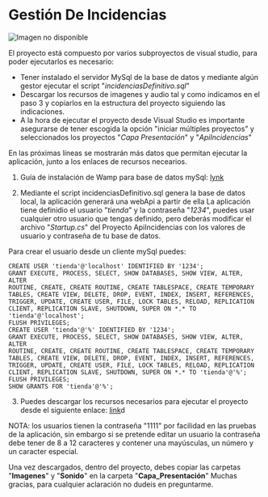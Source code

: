 # Gestión De Incidencias
![Imagen no disponible](https://image.freepik.com/foto-gratis/hombre-reparando-placa-circuito-computadora-portatil_1098-14844.jpg)


El proyecto está compuesto por varios subproyectos de visual studio, para poder ejecutarlos es necesario:
* Tener instalado el servidor MySql de la base de datos y mediante algún gestor ejecutar el script "*incidenciasDefinitivo.sql*"
* Descargar los recursos de imagenes y audio tal y como indicamos en el paso 3 y copiarlos en la estructura del proyecto siguiendo las indicaciones.
* A la hora de ejecutar el proyecto desde Visual Studio es importante asegurarse de tener escogida la opción "iniciar múltiples proyectos" y seleccionados los proyectos "*Capa Presentación*" y  "*ApiIncidencias*"

En las próximas líneas se mostrarán más datos que permitan ejecutar la aplicación, junto a los enlaces de recursos necearios.

1. Guía de instalación de Wamp para base de datos mySql:
[lynk](https://ortizvivas.com/blog/configurar-wamp/)

2. Mediante el script incidenciasDefinitivo.sql genera la base de datos local, la aplicación generará una webApi a partir de ella
La aplicación tiene definidio el usuario "*tienda*" y la contraseña "*1234*", puedes usar cualquier otro usuario que tengas definido, pero deberás modificar el archivo "*Startup.cs*" del Proyecto ApiIncidencias con los valores de usuario y contraseña de tu base de datos.

Para crear el usuario desde un cliente mySql puedes:
```
CREATE USER 'tienda'@'localhost' IDENTIFIED BY '1234';
GRANT EXECUTE, PROCESS, SELECT, SHOW DATABASES, SHOW VIEW, ALTER, ALTER
ROUTINE, CREATE, CREATE ROUTINE, CREATE TABLESPACE, CREATE TEMPORARY
TABLES, CREATE VIEW, DELETE, DROP, EVENT, INDEX, INSERT, REFERENCES,
TRIGGER, UPDATE, CREATE USER, FILE, LOCK TABLES, RELOAD, REPLICATION
CLIENT, REPLICATION SLAVE, SHUTDOWN, SUPER ON *.* TO 'tienda'@'localhost';
FLUSH PRIVILEGES;
CREATE USER 'tienda'@'%' IDENTIFIED BY '1234';
GRANT EXECUTE, PROCESS, SELECT, SHOW DATABASES, SHOW VIEW, ALTER, ALTER
ROUTINE, CREATE, CREATE ROUTINE, CREATE TABLESPACE, CREATE TEMPORARY
TABLES, CREATE VIEW, DELETE, DROP, EVENT, INDEX, INSERT, REFERENCES,
TRIGGER, UPDATE, CREATE USER, FILE, LOCK TABLES, RELOAD, REPLICATION
CLIENT, REPLICATION SLAVE, SHUTDOWN, SUPER ON *.* TO 'tienda'@'%';
FLUSH PRIVILEGES;
SHOW GRANTS FOR 'tienda'@'%';
```
3. Puedes descargar los recursos necesarios para ejecutar el proyecto desde el siguiente enlace:
[link](https://www.dropbox.com/sh/4uks71rvehhzlt3/AAAfe_1TDmTGVLdevgwMhhPha?dl=0)d

NOTA: los usuarios tienen la contraseña "1111"  por facilidad en las pruebas de la aplicación, sin embargo si se pretende editar un usuario la contraseña debe tener de 8 a 12 caracteres y contener una mayúsculas, un número y un caracter especial.

Una vez descargados, dentro del proyecto, debes copiar las carpetas "**Imagenes**" y "**Sonido**" en la carpeta "**Capa_Presentación**"
Muchas gracias, para cualquier aclaración no dudeis en preguntarme.
